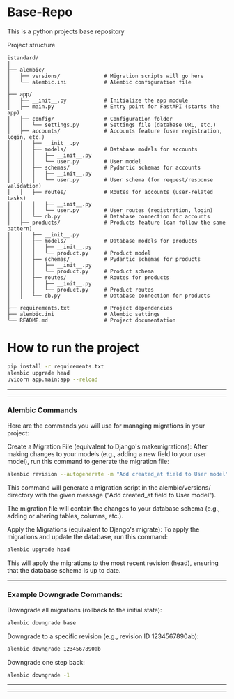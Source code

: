 # Base-Repo
This is a python projects base repository


Project structure
```
istandard/
│
├── alembic/
│   ├── versions/              # Migration scripts will go here
│   └── alembic.ini            # Alembic configuration file
│
├── app/
│   ├── __init__.py            # Initialize the app module
│   ├── main.py                # Entry point for FastAPI (starts the app)
│   ├── config/                # Configuration folder
│   │   └── settings.py        # Settings file (database URL, etc.)
│   ├── accounts/              # Accounts feature (user registration, login, etc.)
│   │   ├── __init__.py
│   │   ├── models/            # Database models for accounts
│   │   │   ├── __init__.py
│   │   │   └── user.py        # User model
│   │   ├── schemas/           # Pydantic schemas for accounts
│   │   │   ├── __init__.py
│   │   │   └── user.py        # User schema (for request/response validation)
│   │   ├── routes/            # Routes for accounts (user-related tasks)
│   │   │   ├── __init__.py
│   │   │   └── user.py        # User routes (registration, login)
│   │   └── db.py              # Database connection for accounts
│   ├── products/              # Products feature (can follow the same pattern)
│   │   ├── __init__.py
│   │   ├── models/            # Database models for products
│   │   │   ├── __init__.py
│   │   │   └── product.py     # Product model
│   │   ├── schemas/           # Pydantic schemas for products
│   │   │   ├── __init__.py
│   │   │   └── product.py     # Product schema
│   │   ├── routes/            # Routes for products
│   │   │   ├── __init__.py
│   │   │   └── product.py     # Product routes
│   │   └── db.py              # Database connection for products
│
├── requirements.txt           # Project dependencies
├── alembic.ini                # Alembic settings
└── README.md                  # Project documentation
```

# How to run the project

```bash
pip install -r requirements.txt
alembic upgrade head
uvicorn app.main:app --reload
```

<hr>
<hr>

### Alembic Commands
Here are the commands you will use for managing migrations in your project:

Create a Migration File (equivalent to Django's makemigrations): After making changes to your models (e.g., adding a new field to your user model), run this command to generate the migration file:
```bash
alembic revision --autogenerate -m "Add created_at field to User model"
```

This command will generate a migration script in the alembic/versions/ directory with the given message ("Add created_at field to User model").

The migration file will contain the changes to your database schema (e.g., adding or altering tables, columns, etc.).

Apply the Migrations (equivalent to Django's migrate): To apply the migrations and update the database, run this command:

```bash
alembic upgrade head
```
This will apply the migrations to the most recent revision (head), ensuring that the database schema is up to date.

<hr>

### Example Downgrade Commands:
Downgrade all migrations (rollback to the initial state):

```bash
alembic downgrade base
```
Downgrade to a specific revision (e.g., revision ID 1234567890ab):
```bash
alembic downgrade 1234567890ab
```

Downgrade one step back:
```bash
alembic downgrade -1
```
<hr>
<hr>